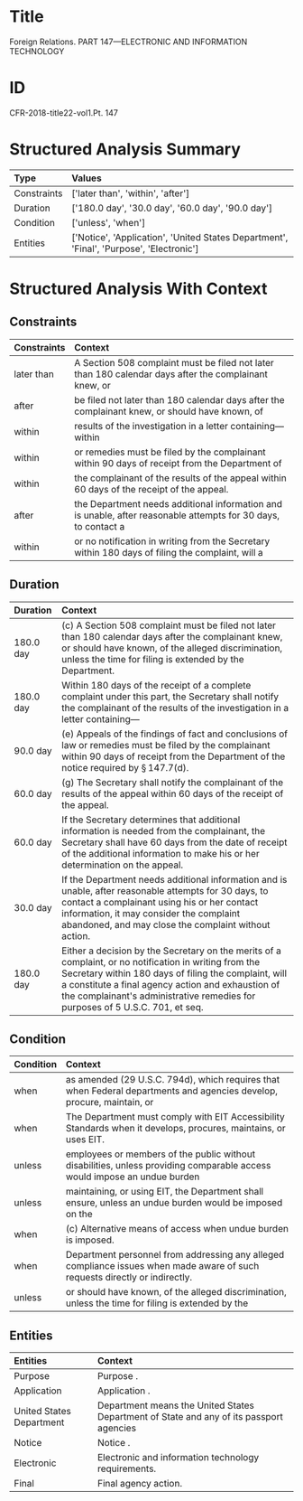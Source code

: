 # Title

 Foreign Relations. PART 147—ELECTRONIC AND INFORMATION TECHNOLOGY


# ID

 CFR-2018-title22-vol1.Pt. 147


# Structured Analysis Summary

| Type        | Values                                                                                  |
|:------------|:----------------------------------------------------------------------------------------|
| Constraints | ['later than', 'within', 'after']                                                       |
| Duration    | ['180.0 day', '30.0 day', '60.0 day', '90.0 day']                                       |
| Condition   | ['unless', 'when']                                                                      |
| Entities    | ['Notice', 'Application', 'United States Department', 'Final', 'Purpose', 'Electronic'] |


# Structured Analysis With Context

 


## Constraints

| Constraints   | Context                                                                                                        |
|:--------------|:---------------------------------------------------------------------------------------------------------------|
| later than    | A Section 508 complaint must be filed not later than 180 calendar days after the complainant knew, or          |
| after         | be filed not later than 180 calendar days after the complainant knew, or should have known, of                 |
| within        | results of the investigation in a letter containing&#8212; within                                              |
| within        | or remedies must be filed by the complainant within 90 days of receipt from the Department of                  |
| within        | the complainant of the results of the appeal within  60 days of the receipt of the appeal.                     |
| after         | the Department needs additional information and is unable, after reasonable attempts for 30 days, to contact a |
| within        | or no notification in writing from the Secretary within 180 days of filing the complaint, will a               |


## Duration

| Duration   | Context                                                                                                                                                                                                                                                                                              |
|:-----------|:-----------------------------------------------------------------------------------------------------------------------------------------------------------------------------------------------------------------------------------------------------------------------------------------------------|
| 180.0 day  | (c) A Section 508 complaint must be filed not later than 180 calendar days after the complainant knew, or should have known, of the alleged discrimination, unless the time for filing is extended by the Department.                                                                                |
| 180.0 day  | Within 180 days of the receipt of a complete complaint under this part, the Secretary shall notify the complainant of the results of the investigation in a letter containing&#8212;                                                                                                                 |
| 90.0 day   | (e) Appeals of the findings of fact and conclusions of law or remedies must be filed by the complainant within 90 days of receipt from the Department of the notice required by &#167;&#8201;147.7(d).                                                                                               |
| 60.0 day   | (g) The Secretary shall notify the complainant of the results of the appeal within 60 days of the receipt of the appeal.                                                                                                                                                                             |
| 60.0 day   | If the Secretary determines that additional information is needed from the complainant, the Secretary shall have 60 days from the date of receipt of the additional information to make his or her determination on the appeal.                                                                      |
| 30.0 day   | If the Department needs additional information and is unable, after reasonable attempts for 30 days, to contact a complainant using his or her contact information, it may consider the complaint abandoned, and may close the complaint without action.                                             |
| 180.0 day  | Either a decision by the Secretary on the merits of a complaint, or no notification in writing from the Secretary within 180 days of filing the complaint, will a constitute a final agency action and exhaustion of the complainant's administrative remedies for purposes of 5 U.S.C. 701, et seq. |


## Condition

| Condition   | Context                                                                                                                      |
|:------------|:-----------------------------------------------------------------------------------------------------------------------------|
| when        | as amended (29 U.S.C. 794d), which requires that when Federal departments and agencies develop, procure, maintain, or        |
| when        | The Department must comply with EIT Accessibility Standards  when  it develops, procures, maintains, or uses EIT.            |
| unless      | employees or members of the public without disabilities, unless providing comparable access would impose an undue burden     |
| unless      | maintaining, or using EIT, the Department shall ensure, unless an undue burden would be imposed on the                       |
| when        | (c) Alternative means of access  when  undue burden is imposed.                                                              |
| when        | Department personnel from addressing any alleged compliance issues when  made aware of such requests directly or indirectly. |
| unless      | or should have known, of the alleged discrimination, unless the time for filing is extended by the                           |


## Entities

| Entities                 | Context                                                                                  |
|:-------------------------|:-----------------------------------------------------------------------------------------|
| Purpose                  | Purpose .                                                                                |
| Application              | Application .                                                                            |
| United States Department | Department means the  United States Department of State and any of its passport agencies |
| Notice                   | Notice .                                                                                 |
| Electronic               | Electronic  and information technology requirements.                                     |
| Final                    | Final  agency action.                                                                    |


